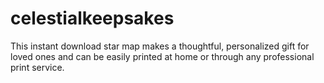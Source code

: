 # celestialkeepsakes
This instant download star map makes a thoughtful, personalized gift for loved ones and can be easily printed at home or through any professional print service.
